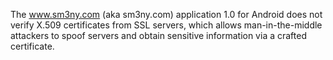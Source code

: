 The www.sm3ny.com (aka sm3ny.com) application 1.0 for Android does not verify X.509 certificates from SSL servers, which allows man-in-the-middle attackers to spoof servers and obtain sensitive information via a crafted certificate.